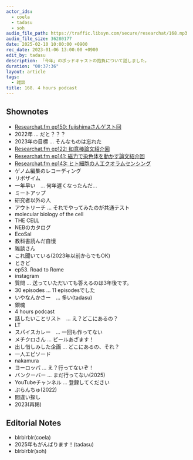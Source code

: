 ```yaml
---
actor_ids:
  - coela
  - tadasu
  - soh
audio_file_path: https://traffic.libsyn.com/secure/researchat/168.mp3 
audio_file_size: 36280177
date: 2025-02-10 10:00:00 +0900
rec_date: 2023-01-06 13:00:00 +0900
edit_by: tadasu
description: 「今年」のポッドキャストの抱負について話しました。
duration: "00:37:36"
layout: article
tags:
  - 雑談
title: 168. 4 hours podcast
---
```


## Shownotes
- [Researchat.fm ep150: fujishimaさんゲスト回](https://researchat.fm/episode/150)
- 2022年 ... だと？？？
- 2023年の目標 ... そんなものは忘れた
- [Researchat.fm ep122: 如意棒論文紹介回](https://researchat.fm/episode/122)
- [Researchat.fm ep141: 磁力で染色体を動かす論文紹介回](https://researchat.fm/episode/141)
- [Researchat.fm ep143: ヒト細胞の人工クオラムセンシング](https://researchat.fm/episode/143)
- ゲノム編集のレコーディング
- リボザイム
- 一年早い　... 何年遅くなったんだ...
- ミートアップ
- 研究者以外の人
- アウトリーチ ... それでやってみたのが共通テスト
- molecular biology of the cell
- THE CELL
- NEBのカタログ
- EcoSal
- 教科書読んだ自慢
- 雑談さん
- これ聞いている(2023年以前からでもOK)
- ときど
- ep53. Road to Rome
- instagram
- 質問 ...  送っていただいても答えるのは3年後です。
- 30 episodes ... 11 episodesでした
- いやなんかさー　...  多い(tadasu)
- 銀魂
- 4 hours podcast
- 話したいことリスト　... え？どこにあるの？
- LT
- スパイスカレー　... 一回も作ってない
- メチクロさん ... ビールあざます！
- 出し惜しみした企画 ...  どこにあるの、それ？
- 一人エピソード
- nakamura
- ヨーロッパ ... え？行ってないぞ！
- バンクーバー ... まだ行ってない(2025)
- YouTubeチャンネル ... 登録してください
- ぷらんちゅ(2022)
- 間違い探し
- 2023(再掲)

## Editorial Notes
- blrblrblr(coela)
- 2025年もがんばります！(tadasu)
- blrblrblr(soh)
